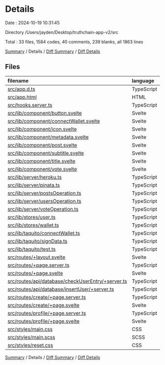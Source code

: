 # Details

Date : 2024-10-19 10:31:45

Directory /Users/jayden/Desktop/truthchain-app-v2/src

Total : 33 files,  1584 codes, 40 comments, 239 blanks, all 1863 lines

[Summary](results.md) / Details / [Diff Summary](diff.md) / [Diff Details](diff-details.md)

## Files
| filename | language | code | comment | blank | total |
| :--- | :--- | ---: | ---: | ---: | ---: |
| [src/app.d.ts](/src/app.d.ts) | TypeScript | 5 | 7 | 2 | 14 |
| [src/app.html](/src/app.html) | HTML | 23 | 0 | 1 | 24 |
| [src/hooks.server.ts](/src/hooks.server.ts) | TypeScript | 5 | 0 | 2 | 7 |
| [src/lib/component/button.svelte](/src/lib/component/button.svelte) | Svelte | 50 | 0 | 11 | 61 |
| [src/lib/component/connectWallet.svelte](/src/lib/component/connectWallet.svelte) | Svelte | 22 | 0 | 5 | 27 |
| [src/lib/component/icon.svelte](/src/lib/component/icon.svelte) | Svelte | 103 | 0 | 6 | 109 |
| [src/lib/component/metadata.svelte](/src/lib/component/metadata.svelte) | Svelte | 58 | 0 | 9 | 67 |
| [src/lib/component/post.svelte](/src/lib/component/post.svelte) | Svelte | 282 | 0 | 35 | 317 |
| [src/lib/component/subtitle.svelte](/src/lib/component/subtitle.svelte) | Svelte | 11 | 0 | 4 | 15 |
| [src/lib/component/title.svelte](/src/lib/component/title.svelte) | Svelte | 31 | 0 | 3 | 34 |
| [src/lib/component/vote.svelte](/src/lib/component/vote.svelte) | Svelte | 0 | 0 | 1 | 1 |
| [src/lib/server/heroku.ts](/src/lib/server/heroku.ts) | TypeScript | 15 | 1 | 6 | 22 |
| [src/lib/server/pinata.ts](/src/lib/server/pinata.ts) | TypeScript | 76 | 0 | 11 | 87 |
| [src/lib/server/postsOperation.ts](/src/lib/server/postsOperation.ts) | TypeScript | 72 | 0 | 13 | 85 |
| [src/lib/server/usersOperation.ts](/src/lib/server/usersOperation.ts) | TypeScript | 82 | 8 | 9 | 99 |
| [src/lib/server/voteOperation.ts](/src/lib/server/voteOperation.ts) | TypeScript | 117 | 0 | 10 | 127 |
| [src/lib/stores/user.ts](/src/lib/stores/user.ts) | TypeScript | 19 | 3 | 3 | 25 |
| [src/lib/stores/wallet.ts](/src/lib/stores/wallet.ts) | TypeScript | 5 | 0 | 1 | 6 |
| [src/lib/taquito/connectWallet.ts](/src/lib/taquito/connectWallet.ts) | TypeScript | 127 | 1 | 14 | 142 |
| [src/lib/taquito/signData.ts](/src/lib/taquito/signData.ts) | TypeScript | 29 | 6 | 9 | 44 |
| [src/lib/taquito/test.ts](/src/lib/taquito/test.ts) | TypeScript | 16 | 0 | 4 | 20 |
| [src/routes/+layout.svelte](/src/routes/+layout.svelte) | Svelte | 40 | 0 | 9 | 49 |
| [src/routes/+page.server.ts](/src/routes/+page.server.ts) | TypeScript | 81 | 0 | 11 | 92 |
| [src/routes/+page.svelte](/src/routes/+page.svelte) | Svelte | 32 | 0 | 6 | 38 |
| [src/routes/api/database/checkUserEntry/+server.ts](/src/routes/api/database/checkUserEntry/+server.ts) | TypeScript | 15 | 0 | 1 | 16 |
| [src/routes/api/database/insertUser/+server.ts](/src/routes/api/database/insertUser/+server.ts) | TypeScript | 14 | 1 | 2 | 17 |
| [src/routes/create/+page.server.ts](/src/routes/create/+page.server.ts) | TypeScript | 50 | 0 | 9 | 59 |
| [src/routes/create/+page.svelte](/src/routes/create/+page.svelte) | Svelte | 45 | 0 | 8 | 53 |
| [src/routes/profile/+page.server.ts](/src/routes/profile/+page.server.ts) | TypeScript | 40 | 0 | 5 | 45 |
| [src/routes/profile/+page.svelte](/src/routes/profile/+page.svelte) | Svelte | 49 | 0 | 10 | 59 |
| [src/styles/main.css](/src/styles/main.css) | CSS | 0 | 1 | 3 | 4 |
| [src/styles/main.scss](/src/styles/main.scss) | SCSS | 16 | 0 | 4 | 20 |
| [src/styles/reset.css](/src/styles/reset.css) | CSS | 54 | 12 | 12 | 78 |

[Summary](results.md) / Details / [Diff Summary](diff.md) / [Diff Details](diff-details.md)